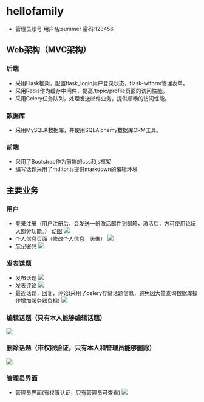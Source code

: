 # hellofamily
- 管理员账号 用户名:summer 密码:123456
## Web架构（MVC架构）
### 后端
- 采用Flask框架，配置flask_login用户登录状态，flask-wtform管理表单。
- 采用Redis作为缓存中间件，提高/topic/profile页面的访问性能。
- 采用Celery任务队列，处理发送邮件业务，提供顺畅的访问性能。

### 数据库
- 采用MySQLK数据库，并使用SQLAlchemy数据库ORM工具。

### 前端
- 采用了Bootstrap作为前端的css和js框架
- 编写话题采用了mditor.js提供markdown的编辑环境

## 主要业务

### 用户

- 登录注册（用户注册后，会发送一份激活邮件到邮箱，激活后，方可使用论坛大部分功能。）
 [动图](https://s2.ax1x.com/2019/05/15/E7GJ2D.gif)
![](https://s2.ax1x.com/2019/05/15/E7GJ2D.gif)
- 个人信息页面（修改个人信息，头像）
![](https://s2.ax1x.com/2019/05/15/E71158.gif)
- 忘记密码
![](https://s2.ax1x.com/2019/05/15/E71ha6.gif)

### 发表话题
- 发布话题
![](https://s2.ax1x.com/2019/05/15/E71Kbt.gif)
- 发表评论
![](https://s2.ax1x.com/2019/05/15/E71V8e.gif)
- 最近话题，回复，评论(采用了celery存储话题信息，避免因大量查询数据库操作增加服务器负担)
![](https://s2.ax1x.com/2019/05/15/E71jdP.gif)

### 编辑话题（只有本人能够编辑话题）
![](https://s2.ax1x.com/2019/05/21/EzGWl9.gif)

### 删除话题（带权限验证，只有本人和管理员能够删除）
![](https://s2.ax1x.com/2019/05/21/EzGfyR.gif)

### 管理员界面
- 管理员界面(有权限认证，只有管理员可查看)
![](https://s2.ax1x.com/2019/05/15/E71TRe.gif)